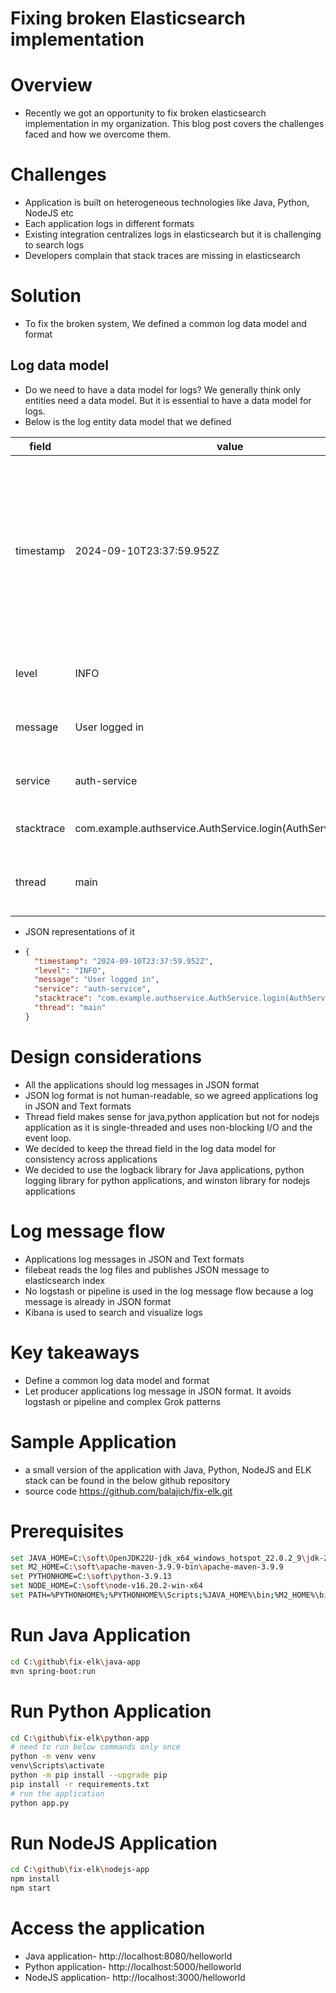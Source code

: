 # Fixing broken Elasticsearch implementation

# Overview

- Recently we got an opportunity to fix broken elasticsearch implementation in my organization. This blog post covers
  the
  challenges faced and how we overcome them.

# Challenges
- Application is built on heterogeneous technologies like Java, Python, NodeJS etc
- Each application logs in different formats
- Existing integration centralizes logs in elasticsearch but it is challenging to search logs
- Developers complain that stack traces are missing in elasticsearch

# Solution

- To fix the broken system, We defined a common log data model and format

## Log data model

- Do we need to have a data model for logs? We generally think only entities need a data model. But it is essential to
  have a data model for logs.
- Below is the log entity data model that we defined

| field      | value                                                          | explanation                                                                                                                                |
|------------|----------------------------------------------------------------|--------------------------------------------------------------------------------------------------------------------------------------------|
| timestamp  | 2024-09-10T23:37:59.952Z                                       | log timestamp should be in UTC (Coordinated Universal Time) because it is not affected by time zones or Daylight Saving Time (DST) changes |
| level      | INFO                                                           | log level is used to categorize logs                                                                                                       |
| message    | User logged in                                                 | log message is a human-readable message                                                                                                    |
| service    | auth-service                                                   | Name of the service that generated the log                                                                                                 |
| stacktrace | com.example.authservice.AuthService.login(AuthService.java:10) | Stack trace of the log message                                                                                                             |                                                                          
| thread     | main                                                           | Name of the thread that generated the log message                                                                                          |

- JSON representations of it
- ```json
  {
    "timestamp": "2024-09-10T23:37:59.952Z",
    "level": "INFO",
    "message": "User logged in",
    "service": "auth-service",
    "stacktrace": "com.example.authservice.AuthService.login(AuthService.java:10)",
    "thread": "main"
  }
  ```

# Design considerations
- All the applications should log messages in JSON format
- JSON log format is not human-readable, so we agreed applications log in JSON and Text formats
- Thread field makes sense for java,python application but not for nodejs application as it is single-threaded and uses
  non-blocking I/O and the event loop.
- We decided to keep the thread field in the log data model for consistency across applications
- We decided to use the logback library for Java applications, python logging library for python applications, and
  winston library for nodejs applications
# Log message flow
- Applications log messages in JSON and Text formats
- filebeat reads the log files and publishes JSON message to elasticsearch index
- No logstash or pipeline is used in the log message flow because a log message is already in JSON format
- Kibana is used to search and visualize logs
# Key takeaways
- Define a common log data model and format
- Let producer applications log message in JSON format. It avoids logstash or pipeline and complex Grok patterns
# Sample Application 
- a small version of the application with Java, Python, NodeJS and ELK stack can be found in the below github repository
- source code https://github.com/balajich/fix-elk.git
# Prerequisites

```bash
set JAVA_HOME=C:\soft\OpenJDK22U-jdk_x64_windows_hotspot_22.0.2_9\jdk-22.0.2+9
set M2_HOME=C:\soft\apache-maven-3.9.9-bin\apache-maven-3.9.9
set PYTHONHOME=C:\soft\python-3.9.13
set NODE_HOME=C:\soft\node-v16.20.2-win-x64
set PATH=%PYTHONHOME%;%PYTHONHOME%\Scripts;%JAVA_HOME%\bin;%M2_HOME%\bin;%NODE_HOME%;%PATH%
```

# Run Java Application

```bash
cd C:\github\fix-elk\java-app
mvn spring-boot:run
```

# Run Python Application

```bash
cd C:\github\fix-elk\python-app
# need to run below commands only once
python -m venv venv
venv\Scripts\activate
python -m pip install --upgrade pip
pip install -r requirements.txt
# run the application
python app.py
```

# Run NodeJS Application

```bash
cd C:\github\fix-elk\nodejs-app
npm install
npm start
```

# Access the application

- Java application- http://localhost:8080/helloworld
- Python application- http://localhost:5000/helloworld
- NodeJS application- http://localhost:3000/helloworld